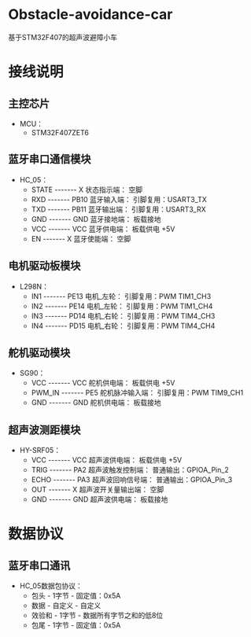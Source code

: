 # Obstacle-avoidance-car
 基于STM32F407的超声波避障小车

接线说明
===============================
主控芯片<br>
-------------------------------
 * MCU：<br>
	 * STM32F407ZET6

蓝牙串口通信模块<br>
-------------------------------
 * HC_05：<br>
	 * STATE   -------     X       状态指示端：		空脚<br>
	 * RXD     -------     PB10    蓝牙输入端：		引脚复用：USART3_TX<br>
	 * TXD     -------     PB11    蓝牙输出端：		引脚复用：USART3_RX<br>
	 * GND     -------     GND     蓝牙接地端：		板载接地<br>
	 * VCC     -------     VCC     蓝牙供电端：		板载供电 +5V<br>
	 * EN      -------     X       蓝牙使能端：		空脚<br>

电机驱动板模块<br>
-------------------------------
 * L298N：<br>
	 * IN1	-------	PE13	电机_左轮：	引脚复用：PWM	TIM1_CH3<br>
	 * IN2	-------	PE14	电机_左轮：	引脚复用：PWM	TIM1_CH4<br>
	 * IN3	-------	PD14	电机_右轮：	引脚复用：PWM	TIM4_CH3<br>
	 * IN4	-------	PD15    电机_右轮：	引脚复用：PWM	TIM4_CH4<br>

舵机驱动模块<br>
-------------------------------
 * SG90：<br>
	 * VCC		------- VCC 舵机供电端：        板载供电 +5V<br>
	 * PWM_IN	------- PE5 舵机脉冲输入端：    引脚复用：PWM   TIM9_CH1<br>
	 * GND		------- GND 舵机供电端：        板载接地<br>

超声波测距模块<br>
-------------------------------
 * HY-SRF05：<br>
	 * VCC				------- VCC 超声波供电端：              板载供电 +5V<br>
	 * TRIG			------- PA2 超声波触发控制端：          普通输出：GPIOA_Pin_2<br>
	 * ECHO		------- PA3 超声波回响信号端：          普通输出：GPIOA_Pin_3<br>
	 * OUT				------- X   超声波开关量输出端：        空脚<br>
	 * GND				------- GND 超声波供电端：              板载接地<br>

数据协议
===============================
蓝牙串口通讯<br>
-------------------------------
 * HC_05数据包协议：<br>
	 * 包头    -    1字节   -   固定值：0x5A<br>
	 * 数据    -    自定义  -   自定义<br>
	 * 效验和  -    1字节   -   数据所有字节之和的低8位<br>
	 * 包尾    -    1字节   -   固定值：0x5A<br>
